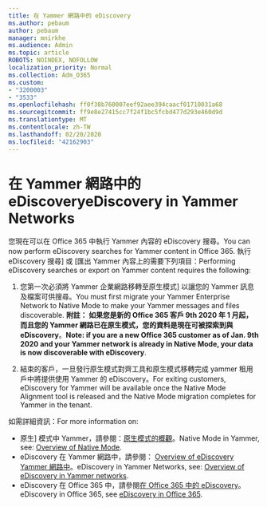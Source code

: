 ```yaml
---
title: 在 Yammer 網路中的 eDiscovery
ms.author: pebaum
author: pebaum
manager: mnirkhe
ms.audience: Admin
ms.topic: article
ROBOTS: NOINDEX, NOFOLLOW
localization_priority: Normal
ms.collection: Adm_O365
ms.custom:
- "3200003"
- "3533"
ms.openlocfilehash: ff0f38b760007eef92aee394caacf01710031a68
ms.sourcegitcommit: ff9e8e27415cc7f24f1bc5fcbd477d293e460d9d
ms.translationtype: MT
ms.contentlocale: zh-TW
ms.lasthandoff: 02/20/2020
ms.locfileid: "42162903"
---
```

# <a name="ediscovery-in-yammer-networks"></a><span data-ttu-id="333ee-102">在 Yammer 網路中的 eDiscovery</span><span class="sxs-lookup"><span data-stu-id="333ee-102">eDiscovery in Yammer Networks</span></span>

<span data-ttu-id="333ee-103">您現在可以在 Office 365 中執行 Yammer 內容的 eDiscovery 搜尋。</span><span class="sxs-lookup"><span data-stu-id="333ee-103">You can now perform eDiscovery searches for Yammer content in Office 365.</span></span>  <span data-ttu-id="333ee-104">執行 eDiscovery 搜尋] 或 [匯出 Yammer 內容上的需要下列項目：</span><span class="sxs-lookup"><span data-stu-id="333ee-104">Performing eDiscovery searches or export on Yammer content requires the following:</span></span>

1. <span data-ttu-id="333ee-105">您第一次必須將 Yammer 企業網路移轉至原生模式] 以讓您的 Yammer 訊息及檔案可供搜尋。</span><span class="sxs-lookup"><span data-stu-id="333ee-105">You must first migrate your Yammer Enterprise Network to Native Mode to make your Yammer messages and files discoverable.</span></span> <span data-ttu-id="333ee-106">**附註： 如果您是新的 Office 365 客戶 9th 2020 年 1 月起，而且您的 Yammer 網路已在原生模式，您的資料是現在可被探索到與 eDiscovery**。</span><span class="sxs-lookup"><span data-stu-id="333ee-106">**Note: if you are a new Office 365 customer as of Jan. 9th 2020 and your Yammer network is already in Native Mode, your data is now discoverable with eDiscovery**.</span></span>

2. <span data-ttu-id="333ee-107">結束的客戶，一旦發行原生模式對齊工具和原生模式移轉完成 yammer 租用戶中將提供使用 Yammer 的 eDiscovery。</span><span class="sxs-lookup"><span data-stu-id="333ee-107">For exiting customers, eDiscovery for Yammer will be available once the Native Mode Alignment tool is released and the Native Mode migration completes for Yammer in the tenant.</span></span>

<span data-ttu-id="333ee-108">如需詳細資訊：</span><span class="sxs-lookup"><span data-stu-id="333ee-108">For more information on:</span></span>

- <span data-ttu-id="333ee-109">原生] 模式中 Yammer，請參閱：[原生模式的概觀](https://docs.microsoft.com/yammer/configure-your-yammer-network/overview-native-mode)。</span><span class="sxs-lookup"><span data-stu-id="333ee-109">Native Mode in Yammer, see: [Overview of Native Mode](https://docs.microsoft.com/yammer/configure-your-yammer-network/overview-native-mode).</span></span>
- <span data-ttu-id="333ee-110">eDiscovery 在 Yammer 網路中，請參閱： [Overview of eDiscovery Yammer 網路中](https://docs.microsoft.com/en-us/yammer/manage-security-and-compliance/overview-of-ediscovery)。</span><span class="sxs-lookup"><span data-stu-id="333ee-110">eDiscovery in Yammer Networks, see: [Overview of eDiscovery in Yammer networks](https://docs.microsoft.com/en-us/yammer/manage-security-and-compliance/overview-of-ediscovery).</span></span>
- <span data-ttu-id="333ee-111">eDiscovery 在 Office 365 中，請參閱[在 Office 365 中的 eDiscovery](https://docs.microsoft.com/en-us/microsoft-365/compliance/ediscovery)。</span><span class="sxs-lookup"><span data-stu-id="333ee-111">eDiscovery in Office 365, see [eDiscovery in Office 365](https://docs.microsoft.com/en-us/microsoft-365/compliance/ediscovery).</span></span>
